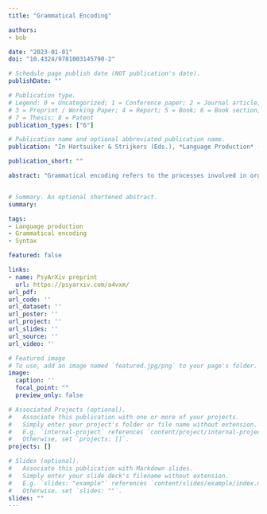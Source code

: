 ```yaml
---
title: "Grammatical Encoding"

authors:
- bob

date: "2023-01-01"
doi: "10.4324/9781003145790-2"

# Schedule page publish date (NOT publication's date).
publishDate: ""

# Publication type.
# Legend: 0 = Uncategorized; 1 = Conference paper; 2 = Journal article;
# 3 = Preprint / Working Paper; 4 = Report; 5 = Book; 6 = Book section;
# 7 = Thesis; 8 = Patent
publication_types: ["6"]

# Publication name and optional abbreviated publication name.
publication: "In Hartsuiker & Strijkers (Eds.), *Language Production* (pp. 4-31), London: Routledge."

publication_short: ""

abstract: "Grammatical encoding refers to the processes involved in organizing a non-linguistic message into ordered set of representations that can then go through phonological spell-out and eventually be articulated. This includes the selection and retrieval of syntactic and lexical forms, as well as determining the appropriate morphonological forms and constituent order for a given message. This chapter briefly describes a consensus view of the architecture of grammatical encoding and what we know about its underlying cognitive/neural mechanisms. It then discusses several topics that are under debate or not yet well understood. These include questions about the discrete vs. gradient nature of grammatical representations, the relationship between grammatical encoding and syntactic parsing, the incrementality and scope of grammatical encoding, the effects of learning and experience, and factors influencing syntactic choice. Despite these many open questions, our understanding of grammatical encoding has had significant progress and the chapter ends by highlighting some important insights we have gained so far."


# Summary. An optional shortened abstract.
summary:

tags:
- Language production
- Grammatical encoding
- Syntax

featured: false

links:
- name: PsyArXiv preprint
  url: https://psyarxiv.com/a4vxm/
url_pdf: 
url_code: ''
url_dataset: ''
url_poster: ''
url_project: ''
url_slides: ''
url_source: ''
url_video: ''

# Featured image
# To use, add an image named `featured.jpg/png` to your page's folder. 
image:
  caption: ''
  focal_point: ""
  preview_only: false

# Associated Projects (optional).
#   Associate this publication with one or more of your projects.
#   Simply enter your project's folder or file name without extension.
#   E.g. `internal-project` references `content/project/internal-project/index.md`.
#   Otherwise, set `projects: []`.
projects: []

# Slides (optional).
#   Associate this publication with Markdown slides.
#   Simply enter your slide deck's filename without extension.
#   E.g. `slides: "example"` references `content/slides/example/index.md`.
#   Otherwise, set `slides: ""`.
slides: ""
---
```


